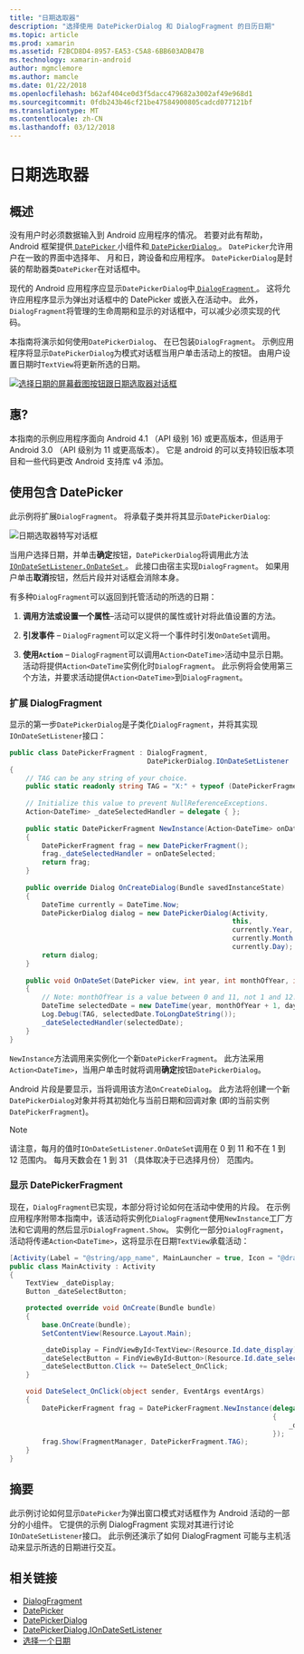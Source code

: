```yaml
---
title: "日期选取器"
description: "选择使用 DatePickerDialog 和 DialogFragment 的日历日期"
ms.topic: article
ms.prod: xamarin
ms.assetid: F2BCD8D4-8957-EA53-C5A8-6BB603ADB47B
ms.technology: xamarin-android
author: mgmclemore
ms.author: mamcle
ms.date: 01/22/2018
ms.openlocfilehash: b62af404ce0d3f5dacc479682a3002af49e968d1
ms.sourcegitcommit: 0fdb243b46cf21be47584900805cadcd077121bf
ms.translationtype: MT
ms.contentlocale: zh-CN
ms.lasthandoff: 03/12/2018
---
```

# <a name="date-picker"></a>日期选取器

## <a name="overview"></a>概述

没有用户时必须数据输入到 Android 应用程序的情况。 若要对此有帮助，Android 框架提供[ `DatePicker` ](https://developer.xamarin.com/api/type/Android.Widget.DatePicker/)小组件和[ `DatePickerDialog` ](https://developer.xamarin.com/api/type/Android.App.DatePickerDialog/) 。 `DatePicker`允许用户在一致的界面中选择年、 月和日，跨设备和应用程序。 `DatePickerDialog`是封装的帮助器类`DatePicker`在对话框中。

现代的 Android 应用程序应显示`DatePickerDialog`中[ `DialogFragment` ](https://developer.xamarin.com/api/type/Android.App.DialogFragment/)。 这将允许应用程序显示为弹出对话框中的 DatePicker 或嵌入在活动中。 此外，`DialogFragment`将管理的生命周期和显示的对话框中，可以减少必须实现的代码。

本指南将演示如何使用`DatePickerDialog`、 在已包装`DialogFragment`。 示例应用程序将显示`DatePickerDialog`为模式对话框当用户单击活动上的按钮。 由用户设置日期时`TextView`将更新所选的日期。

[![选择日期的屏幕截图按钮跟日期选取器对话框](date-picker-images/image-01-sml.png)](date-picker-images/image-01.png#lightbox)

## <a name="requirements"></a>惠?

本指南的示例应用程序面向 Android 4.1 （API 级别
16) 或更高版本，但适用于 Android 3.0 （API 级别为 11 或更高版本）。 它是 android 的可以支持较旧版本项目和一些代码更改 Android 支持库 v4 添加。

## <a name="using-the-datepicker"></a>使用包含 DatePicker

此示例将扩展`DialogFragment`。 将承载子类并将其显示`DatePickerDialog`:

![日期选取器特写对话框](date-picker-images/image-02.png)

当用户选择日期，并单击**确定**按钮，`DatePickerDialog`将调用此方法[ `IOnDateSetListener.OnDateSet` ](https://developer.xamarin.com/api/member/Android.App.DatePickerDialog+IOnDateSetListener.OnDateSet/p/Android.Widget.DatePicker/System.Int32/System.Int32/System.Int32/)。
此接口由宿主实现`DialogFragment`。 如果用户单击**取消**按钮，然后片段并对话框会消除本身。

有多种`DialogFragment`可以返回到托管活动的所选的日期：

1. **调用方法或设置一个属性**&ndash;活动可以提供的属性或针对将此值设置的方法。

2. **引发事件** &ndash; `DialogFragment`可以定义将一个事件时引发`OnDateSet`调用。

3. **使用`Action`**  &ndash; `DialogFragment`可以调用`Action<DateTime>`活动中显示日期。 活动将提供`Action<DateTime`实例化时`DialogFragment`。 此示例将会使用第三个方法，并要求活动提供`Action<DateTime>`到`DialogFragment`。



### <a name="extending-dialogfragment"></a>扩展 DialogFragment

显示的第一步`DatePickerDialog`是子类化`DialogFragment`，并将其实现`IOnDateSetListener`接口：

```csharp
public class DatePickerFragment : DialogFragment, 
                                  DatePickerDialog.IOnDateSetListener
{
    // TAG can be any string of your choice.
    public static readonly string TAG = "X:" + typeof (DatePickerFragment).Name.ToUpper();
    
    // Initialize this value to prevent NullReferenceExceptions.
    Action<DateTime> _dateSelectedHandler = delegate { };
    
    public static DatePickerFragment NewInstance(Action<DateTime> onDateSelected)
    {
        DatePickerFragment frag = new DatePickerFragment();
        frag._dateSelectedHandler = onDateSelected;
        return frag;
    }
    
    public override Dialog OnCreateDialog(Bundle savedInstanceState)
    {
        DateTime currently = DateTime.Now;
        DatePickerDialog dialog = new DatePickerDialog(Activity, 
                                                       this, 
                                                       currently.Year, 
                                                       currently.Month - 1,
                                                       currently.Day);
        return dialog;
    }
    
    public void OnDateSet(DatePicker view, int year, int monthOfYear, int dayOfMonth)
    {
        // Note: monthOfYear is a value between 0 and 11, not 1 and 12!
        DateTime selectedDate = new DateTime(year, monthOfYear + 1, dayOfMonth);
        Log.Debug(TAG, selectedDate.ToLongDateString());
        _dateSelectedHandler(selectedDate);
    }
}
```

`NewInstance`方法调用来实例化一个新`DatePickerFragment`。 此方法采用`Action<DateTime>`，当用户单击时就将调用**确定**按钮`DatePickerDialog`。

Android 片段是要显示，当将调用该方法`OnCreateDialog`。 此方法将创建一个新`DatePickerDialog`对象并将其初始化与当前日期和回调对象 (即的当前实例`DatePickerFragment`)。


> [!NOTE]
> 请注意，每月的值时`IOnDateSetListener.OnDateSet`调用在 0 到 11 和不在 1 到 12 范围内。 每月天数会在 1 到 31 （具体取决于已选择月份） 范围内。



### <a name="showing-the-datepickerfragment"></a>显示 DatePickerFragment

现在，`DialogFragment`已实现，本部分将讨论如何在活动中使用的片段。 在示例应用程序附带本指南中，该活动将实例化`DialogFragment`使用`NewInstance`工厂方法和它调用的然后显示`DialogFragment.Show`。 实例化一部分`DialogFragment`，活动将传递`Action<DateTime>`，这将显示在日期`TextView`承载活动：

```csharp
[Activity(Label = "@string/app_name", MainLauncher = true, Icon = "@drawable/icon")]
public class MainActivity : Activity
{
    TextView _dateDisplay;
    Button _dateSelectButton;

    protected override void OnCreate(Bundle bundle)
    {
        base.OnCreate(bundle);
        SetContentView(Resource.Layout.Main);

        _dateDisplay = FindViewById<TextView>(Resource.Id.date_display);
        _dateSelectButton = FindViewById<Button>(Resource.Id.date_select_button);
        _dateSelectButton.Click += DateSelect_OnClick;
    }

    void DateSelect_OnClick(object sender, EventArgs eventArgs)
    {
        DatePickerFragment frag = DatePickerFragment.NewInstance(delegate(DateTime time)
                                                                 {
                                                                     _dateDisplay.Text = time.ToLongDateString();
                                                                 });
        frag.Show(FragmentManager, DatePickerFragment.TAG);
    }
}
```


## <a name="summary"></a>摘要

此示例讨论如何显示`DatePicker`为弹出窗口模式对话框作为 Android 活动的一部分的小组件。 它提供的示例 DialogFragment 实现对其进行讨论`IOnDateSetListener`接口。 此示例还演示了如何 DialogFragment 可能与主机活动来显示所选的日期进行交互。


## <a name="related-links"></a>相关链接

- [DialogFragment](https://developer.xamarin.com/api/type/Android.App.DialogFragment/)
- [DatePicker](https://developer.xamarin.com/api/type/Android.Widget.DatePicker/)
- [DatePickerDialog](https://developer.xamarin.com/api/type/Android.App.DatePickerDialog/)
- [DatePickerDialog.IOnDateSetListener](https://developer.xamarin.com/api/type/Android.App.DatePickerDialog+IOnDateSetListener/)
- [选择一个日期](https://github.com/xamarinhttps://developer.xamarin.com/recipes/tree/master/android/controls/datepicker/select_a_date)
